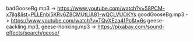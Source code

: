 badGooseBg.mp3 -> https://www.youtube.com/watch?v=58PCM-x7jlg&list=PLLEnbi5KRv6Z8CMUtLiA81-wQCLVUOKYs
goodGooseBg.mp3 -> https://www.youtube.com/watch?v=TQvXEza4fPc&t=6s
geese-cackling.mp3, geese-honking.mp3 -> https://pixabay.com/sound-effects/search/geese/